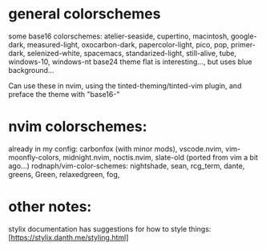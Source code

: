 # general colorschemes
some base16 colorschemes:
atelier-seaside, cupertino, macintosh, google-dark, measured-light, oxocarbon-dark, papercolor-light, pico, pop, primer-dark, selenized-white, spacemacs, standarized-light, still-alive, tube, windows-10, windows-nt
base24 theme flat is interesting..., but uses blue background...

Can use these in nvim, using the tinted-theming/tinted-vim plugin, and preface the theme with "base16-"

# nvim colorschemes:

already in my config:
carbonfox (with minor mods), vscode.nvim, vim-moonfly-colors, midnight.nvim, noctis.nvim, slate-old (ported from vim a bit ago...)
rodnaph/vim-color-schemes: nightshade, sean, rcg_term, dante, greens, Green, relaxedgreen, fog,

# other notes:
stylix documentation has suggestions for how to style things: [https://stylix.danth.me/styling.html]
